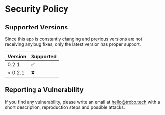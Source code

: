 <!--
SPDX-FileCopyrightText: 2022-2023 trobonox <hello@trobo.tech>

SPDX-License-Identifier: Apache-2.0
-->

# Security Policy

## Supported Versions
Since this app is constantly changing and previous versions are not receiving any bug fixes, only the latest version has proper support.

| Version | Supported          |
| ------- | ------------------ |
| 0.2.1   |   :white_check_mark:              |
| < 0.2.1   | :x:                |

## Reporting a Vulnerability
If you find any vulnerability, please write an email at hello@trobo.tech with a short description, reproduction steps and possible attacks.
